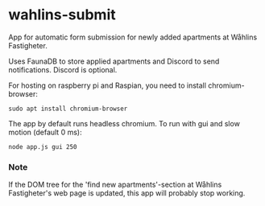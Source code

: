 # wahlins-submit
App for automatic form submission for newly added apartments at Wåhlins Fastigheter.

Uses FaunaDB to store applied apartments and Discord to send notifications. Discord is optional.

For hosting on raspberry pi and Raspian, you need to install chromium-browser:

```sudo apt install chromium-browser```

The app by default runs headless chromium. To run with gui and slow motion (default 0 ms):

```node app.js gui 250```

### Note
If the DOM tree for the 'find new apartments'-section at Wåhlins Fastigheter's web
page is updated, this app will probably stop working.
